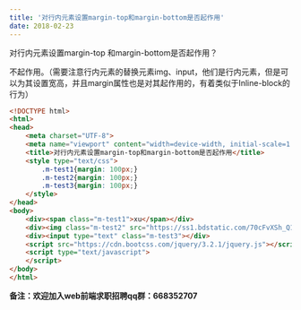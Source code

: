 ```yaml
---
title: '对行内元素设置margin-top和margin-bottom是否起作用'
date: 2018-02-23
---   
```

对行内元素设置margin-top 和margin-bottom是否起作用？

不起作用。（需要注意行内元素的替换元素img、input，他们是行内元素，但是可以为其设置宽高，并且margin属性也是对其起作用的，有着类似于Inline-block的行为）

```html
<!DOCTYPE html>          
<html>          
<head>          
    <meta charset="UTF-8">      
    <meta name="viewport" content="width=device-width, initial-scale=1.0, minimum-scale=1.0, maximum-scale=1.0, user-scalable=no">    
    <title>对行内元素设置margin-top和margin-bottom是否起作用</title>        
    <style type="text/css">  
        .m-test1{margin: 100px;}
        .m-test2{margin: 100px;}
        .m-test3{margin: 100px;}
    </style>        
</head>          
<body>  
    <div><span class="m-test1">xu</span></div>
    <div><img class="m-test2" src="https://ss1.bdstatic.com/70cFvXSh_Q1YnxGkpoWK1HF6hhy/it/u=3240464600,3985442193&fm=27&gp=0.jpg"></div>
    <div><input type="text" class="m-test3"></div>
    <script src="https://cdn.bootcss.com/jquery/3.2.1/jquery.js"></script>   
    <script type="text/javascript">
    </script>
</body>          
</html>
```
****备注**：欢迎加入web前端求职招聘qq群：**668352707****